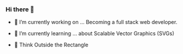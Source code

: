 ### Hi there 👋

- 🔭 I’m currently working on ...
  Becoming a full stack web developer.

- 🌱 I’m currently learning ...
  about Scalable Vector Graphics (SVGs) 
  
 - 🤔 Think Outside the Rectangle
 
  
